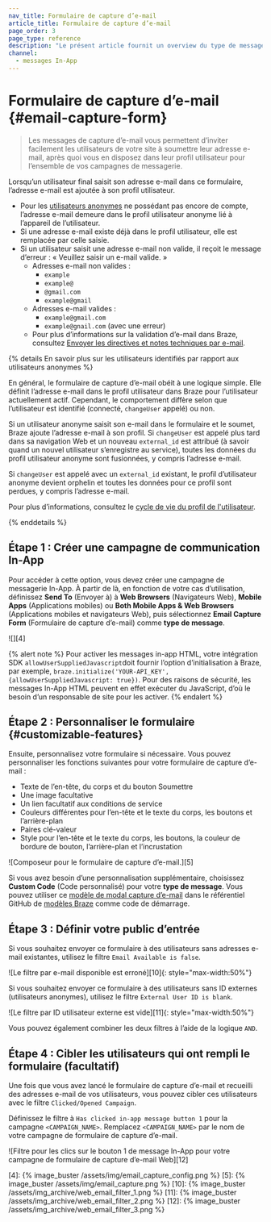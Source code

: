 ```yaml
---
nav_title: Formulaire de capture d’e-mail
article_title: Formulaire de capture d’e-mail
page_order: 3
page_type: reference
description: "Le présent article fournit un overview du type de message In-App de capture d’e-mail."
channel:
  - messages In-App
---
```


# Formulaire de capture d’e-mail {#email-capture-form}

> Les messages de capture d’e-mail vous permettent d’inviter facilement les utilisateurs de votre site à soumettre leur adresse e-mail, après quoi vous en disposez dans leur profil utilisateur pour l’ensemble de vos campagnes de messagerie.

Lorsqu’un utilisateur final saisit son adresse e-mail dans ce formulaire, l’adresse e-mail est ajoutée à son profil utilisateur.

- Pour les [utilisateurs anonymes]({{site.baseurl}}/user_guide/data_and_analytics/user_data_collection/user_profile_lifecycle/#anonymous-user-profiles) ne possédant pas encore de compte, l’adresse e-mail demeure dans le profil utilisateur anonyme lié à l’appareil de l’utilisateur.
- Si une adresse e-mail existe déjà dans le profil utilisateur, elle est remplacée par celle saisie.
- Si un utilisateur saisit une adresse e-mail non valide, il reçoit le message d’erreur : « Veuillez saisir un e-mail valide. »
    - Adresses e-mail non valides : 
        - `example`
        - `example@`
        - `@gmail.com`
        - `example@gmail`
    - Adresses e-mail valides : 
        - `example@gmail.com`
        - `example@gnail.com` (avec une erreur)
    - Pour plus d’informations sur la validation d’e-mail dans Braze, consultez [Envoyer les directives et notes techniques par e-mail]({{site.baseurl}}/user_guide/onboarding_with_braze/email_setup/email_validation/).

{% details En savoir plus sur les utilisateurs identifiés par rapport aux utilisateurs anonymes %}

En général, le formulaire de capture d’e-mail obéit à une logique simple. Elle définit l’adresse e-mail dans le profil utilisateur dans Braze pour l’utilisateur actuellement actif. Cependant, le comportement diffère selon que l’utilisateur est identifié (connecté, `changeUser` appelé) ou non.

Si un utilisateur anonyme saisit son e-mail dans le formulaire et le soumet, Braze ajoute l’adresse e-mail à son profil. Si `changeUser` est appelé plus tard dans sa navigation Web et un nouveau `external_id` est attribué (à savoir quand un nouvel utilisateur s’enregistre au service), toutes les données du profil utilisateur anonyme sont fusionnées, y compris l’adresse e-mail.

Si `changeUser` est appelé avec un `external_id` existant, le profil d’utilisateur anonyme devient orphelin et toutes les données pour ce profil sont perdues, y compris l’adresse e-mail.

Pour plus d’informations, consultez le [cycle de vie du profil de l'utilisateur]({{site.baseurl}}/user_guide/data_and_analytics/user_data_collection/user_profile_lifecycle/).

{% enddetails %}

## Étape 1 : Créer une campagne de communication In-App

Pour accéder à cette option, vous devez créer une campagne de messagerie In-App. À partir de là, en fonction de votre cas d’utilisation, définissez **Send To** (Envoyer à) à **Web Browsers** (Navigateurs Web), **Mobile Apps** (Applications mobiles) ou **Both Mobile Apps & Web Browsers** (Applications mobiles et navigateurs Web), puis sélectionnez **Email Capture Form** (Formulaire de capture d’e-mail) comme **type de message**.

![][4]

{% alert note %}
Pour activer les messages in-app HTML, votre intégration SDK `allowUserSuppliedJavascript`doit fournir l’option d’initialisation  à Braze, par exemple, `braze.initialize('YOUR-API_KEY', {allowUserSuppliedJavascript: true})`. Pour des raisons de sécurité, les messages In-App HTML peuvent en effet exécuter du JavaScript, d’où le besoin d’un responsable de site pour les activer.
{% endalert %}

## Étape 2 : Personnaliser le formulaire {#customizable-features}

Ensuite, personnalisez votre formulaire si nécessaire. Vous pouvez personnaliser les fonctions suivantes pour votre formulaire de capture d’e-mail :

- Texte de l’en-tête, du corps et du bouton Soumettre
- Une image facultative
- Un lien facultatif aux conditions de service
- Couleurs différentes pour l’en-tête et le texte du corps, les boutons et l’arrière-plan
- Paires clé-valeur
- Style pour l’en-tête et le texte du corps, les boutons, la couleur de bordure de bouton, l’arrière-plan et l’incrustation

![Composeur pour le formulaire de capture d’e-mail.][5]

Si vous avez besoin d’une personnalisation supplémentaire, choisissez **Custom Code** (Code personnalisé) pour votre **type de message**. Vous pouvez utiliser ce [modèle de modal capture d’e-mail](https://github.com/braze-inc/in-app-message-templates/tree/master/braze-templates/5-email-capture-modal) dans le référentiel GitHub de [modèles Braze](https://github.com/braze-inc/in-app-message-templates/tree/master/braze-templates) comme code de démarrage.

## Étape 3 : Définir votre public d’entrée

Si vous souhaitez envoyer ce formulaire à des utilisateurs sans adresses e-mail existantes, utilisez le filtre `Email Available is false`.

![Le filtre par e-mail disponible est erroné][10]{: style="max-width:50%"}

Si vous souhaitez envoyer ce formulaire à des utilisateurs sans ID externes (utilisateurs anonymes), utilisez le filtre `External User ID is blank`.

![Le filtre par ID utilisateur externe est vide][11]{: style="max-width:50%"}

Vous pouvez également combiner les deux filtres à l’aide de la logique `AND`.

## Étape 4 : Cibler les utilisateurs qui ont rempli le formulaire (facultatif)

Une fois que vous avez lancé le formulaire de capture d’e-mail et recueilli des adresses e-mail de vos utilisateurs, vous pouvez cibler ces utilisateurs avec le filtre `Clicked/Opened Campaign`. 

Définissez le filtre à `Has clicked in-app message button 1` pour la campagne `<CAMPAIGN_NAME>`. Remplacez `<CAMPAIGN_NAME>` par le nom de votre campagne de formulaire de capture d’e-mail.

![Filtre pour les clics sur le bouton 1 de message In-App pour votre campagne de formulaire de capture d’e-mail Web][12]

[4]: {% image_buster /assets/img/email_capture_config.png %}
[5]: {% image_buster /assets/img/email_capture.png %}
[10]: {% image_buster /assets/img_archive/web_email_filter_1.png %}
[11]: {% image_buster /assets/img_archive/web_email_filter_2.png %}
[12]: {% image_buster /assets/img_archive/web_email_filter_3.png %}